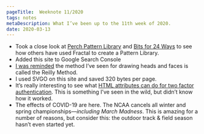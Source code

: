 ```yaml
---
pageTitle:  Weeknote 11/2020
tags: notes
metaDescription: What I’ve been up to the 11th week of 2020.
date: 2020-03-13
---
```

* Took a close look at [Perch Pattern Library](http://patterns.perchcms.com/) and [Bits for 24 Ways](http://bits.24ways.org/) to see how others have used Fractal to create a Pattern Library. 
* Added this site to Google Search Console
* [I was reminded](https://twitter.com/kyletwebster/status/1079951516738482176) the method I’ve seen for drawing heads and faces is called the Reilly Method.
* I used SVGO on this site and saved 320 bytes per page.
* It’s really interesting to see what [HTML attributes can do for two factor authentication](https://www.twilio.com/blog/html-attributes-two-factor-authentication-autocomplete).  This is something I’ve seen in the wild, but didn’t know how it worked. 
* The effects of COVID-19 are here. The NCAA cancels all winter and spring championships—_including March Madness_. This is amazing for a number of reasons, but consider this: the outdoor track & field season hasn’t even started yet. 